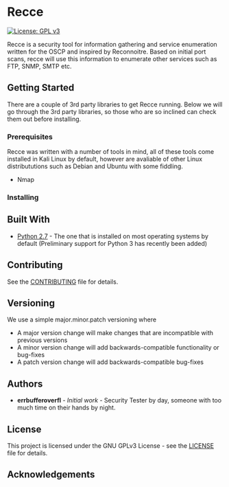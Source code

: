 # Recce

[![License: GPL v3](https://img.shields.io/badge/License-GPL%20v3-blue.svg)](http://www.gnu.org/licenses/gpl-3.0)

Recce is a security tool for information gathering and service enumeration written for the OSCP and inspired by Reconnoitre. Based on initial port scans, recce will use this information to enumerate other services such as FTP, SNMP, SMTP etc.

## Getting Started

There are a couple of 3rd party libraries to get Recce running. Below we will go through the 3rd party libraries, so those who are so inclined can check them out before installing.

### Prerequisites

Recce was written with a number of tools in mind, all of these tools come installed in Kali Linux by default, however are avaliable of other Linux distribututions such as Debian and Ubuntu with some fiddling.
- Nmap

### Installing

## Built With

- [Python 2.7](https://www.python.org/download/releases/2.7/) - The one that is installed on most operating systems by default  (Preliminary support for Python 3 has recently been added)

## Contributing

See the [CONTRIBUTING](CONTRIBUTING.md) file for details.

## Versioning

We use a simple major.minor.patch versioning where
 - A major version change will make changes that are incompatible with previous versions
 - A minor version change will add backwards-compatible functionality or bug-fixes
 - A patch version change will add backwards-compatible bug-fixes

## Authors

- **errbufferoverfl** - *Initial work* - Security Tester by day, someone with too much time on their hands by night.

## License

This project is licensed under the GNU GPLv3 License - see the [LICENSE](LICENSE.md) file for details.

## Acknowledgements